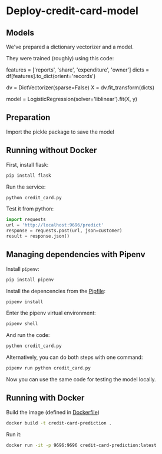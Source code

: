 # Deploy-credit-card-model

## Models
We've prepared a dictionary vectorizer and a model.

They were trained (roughly) using this code:

features = ['reports', 'share', 'expenditure', 'owner']
dicts = df[features].to_dict(orient='records')

dv = DictVectorizer(sparse=False)
X = dv.fit_transform(dicts)

model = LogisticRegression(solver='liblinear').fit(X, y)


## Preparation

Import the pickle package to save the model

## Running without Docker

First, install flask:

```bash
pip install flask
```

Run the service:

```bash
python credit_card.py
```

Test it from python:

```python
import requests
url = 'http://localhost:9696/predict'
response = requests.post(url, json=customer)
result = response.json()
```

## Managing dependencies with Pipenv

Install `pipenv`:

```bash
pip install pipenv
```

Install the depencencies from the [Pipfile](Pipfile):

```bash
pipenv install
```

Enter the pipenv virtual environment:

```bash
pipenv shell
```

And run the code:

```bash
python credit_card.py
```

Alternatively, you can do both steps with one command:

```bash
pipenv run python credit_card.py
```

Now you can use the same code for testing the model locally.


## Running with Docker

Build the image (defined in [Dockerfile](Dockerfile))

```bash
docker build -t credit-card-prediction .
```

Run it:

```bash
docker run -it -p 9696:9696 credit-card-prediction:latest
```
